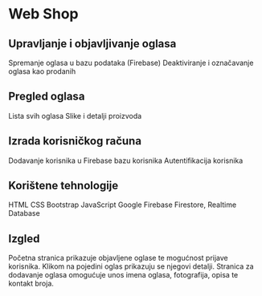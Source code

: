 # Web Shop

## Upravljanje i objavljivanje oglasa

Spremanje oglasa u bazu podataka (Firebase)
Deaktiviranje i označavanje oglasa kao prodanih

## Pregled oglasa

Lista svih oglasa
Slike i detalji proizvoda

## Izrada korisničkog računa

Dodavanje korisnika u Firebase bazu korisnika
Autentifikacija korisnika

## Korištene tehnologije

HTML
CSS
Bootstrap
JavaScript
Google Firebase Firestore, Realtime Database

## Izgled

Početna stranica prikazuje objavljene oglase te mogućnost prijave korisnika. Klikom na pojedini oglas prikazuju se njegovi detalji. Stranica za dodavanje oglasa omogućuje unos imena oglasa, fotografija, opisa te kontakt broja. 